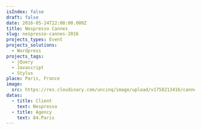 ```yaml
---
isIndex: false
draft: false
date: 2016-05-24T22:00:00.000Z
title: Nespresso Cannes
slug: nespresso-cannes-2016
projects_types: Event
projects_solutions:
  - Wordpress
projects_tags:
  - jQuery
  - Javascript
  - Stylus
place: Paris, France
image:
  src: https://res.cloudinary.com/uncinq/image/upload/v1758213416/cannes2016_t7qf7i.jpg
datas:
  - title: Client
    text: Nespresso
  - title: Agency
    text: 84.Paris
---
```


